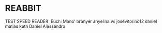 # REABBIT
TEST SPEED READER
'Euchi Mano'
branyer
anyelina
wi
josevitorino12
daniel
matias
kath 
Daniel Alessandro
<html>
</html>

